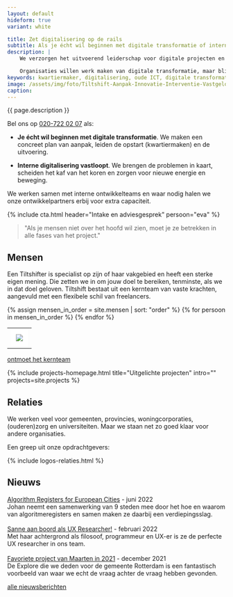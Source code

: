```yaml
---
layout: default
hideform: true
variant: white

title: Zet digitalisering op de rails
subtitle: Als je écht wil beginnen met digitale transformatie of interne digitalisering vast loopt
description: |
    We verzorgen het uitvoerend leiderschap voor digitale projecten en transformatieprogramma's, vanuit inhoudelijke expertise op het gebied van service design, software ontwikkeling en organisatieverandering.

    Organisaties willen werk maken van digitale transformatie, maar blijven hangen in strategische plannen en experimenten. Tiltshift maakt het écht. We lopen mee met de uitvoerenden en maken samen met hen stapsgewijs de benodigde verandering in proces en techniek. Zo zorgen we snel voor concrete resultaten én maken we innovatie pragmatisch.
keywords: kwartiermaker, digitalisering, oude ICT, digitale transformatie, probleemgedreven innovatie, software design thinking, human centered design, service design, lean startup, lean ux, agile development, xp, scrum, labs, apps, projecten, advies, consultancy, overheid, overheden, publieke sector, mens centraal, common ground, open source, creative commons, creative thinking, open collaboration
image: /assets/img/foto/Tiltshift-Aanpak-Innovatie-Interventie-Vastgelopen-digitaliserings-project.jpg
caption:
---
```


{{ page.description }}

Bel ons op <a href="tel:+31207220207">020-722 02 07</a> als:

- **Je écht wil beginnen met digitale transformatie**. We maken een concreet plan van aanpak, leiden de opstart (kwartiermaken) en de uitvoering.

- **Interne digitalisering vastloopt**. We brengen de problemen in kaart, scheiden het kaf van het koren en zorgen voor nieuwe energie en beweging.

We werken samen met interne ontwikkelteams en waar nodig halen we onze ontwikkelpartners erbij voor extra capaciteit.

{% include cta.html header="Intake en adviesgesprek" persoon="eva" %}

> "Als je mensen niet over het hoofd wil zien, moet je ze betrekken in alle fases van het project."

## Mensen
Een Tiltshifter is specialist op zijn of haar vakgebied en heeft een sterke eigen mening. Die zetten we in om jouw doel te bereiken, tenminste, als we in dat doel geloven. Tiltshift bestaat uit een kernteam van vaste krachten, aangevuld met een flexibele schil van freelancers.

<div class="article-image">
    <table><tr>
    {% assign mensen_in_order = site.mensen | sort: "order" %}
    {% for persoon in mensen_in_order %}
    <td>
        <a href="{{ persoon.url }}"><img src="{{ persoon.image }}" style="border: 12px solid white"></a></td>
    {% endfor %}
    </tr></table>
</div>

<a href="/mensen/" class="link-centered">ontmoet het kernteam</a>

{% include projects-homepage.html title="Uitgelichte projecten" intro="" projects=site.projects %}

## Relaties
We werken veel voor gemeenten, provincies, woningcorporaties, (ouderen)zorg en universiteiten. Maar we staan net zo goed klaar voor andere organisaties.

Een greep uit onze opdrachtgevers:

{% include logos-relaties.html %} 

## Nieuws
[Algorithm Registers for European Cities](/2022/07/06/Met-9-steden-werken-aan-Algorithm-Registers-for-European-Cities.html) - juni 2022<br>Johan neemt een samenwerking van 9 steden mee door het hoe en waarom van algoritmeregisters en samen maken ze daarbij een verdiepingsslag.
<br><br>
[Sanne aan boord als UX Researcher!](/2022/02/15/Sanne-aan-boord-als-ux-researcher.html) - februari 2022<br>Met haar achtergrond als filosoof, programmeur en UX-er is ze de perfecte UX researcher in ons team. 
<br><br>
[Favoriete project van Maarten in 2021](/2021/12/30/favoriete-project-van-Maarten-in-2021.html) - december 2021<br>De Explore die we deden voor de gemeente Rotterdam is een fantastisch voorbeeld van waar we echt de vraag achter de vraag hebben gevonden.

<a href="/posts/" class="link-centered">alle nieuwsberichten</a>
